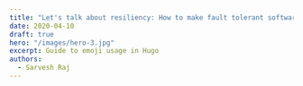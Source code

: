 ```yaml
---
title: "Let's talk about resiliency: How to make fault tolerant software"
date: 2020-04-10
draft: true
hero: "/images/hero-3.jpg"
excerpt: Guide to emoji usage in Hugo
authors:
  - Sarvesh Raj
---
```


